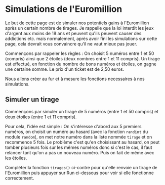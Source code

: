 # Simulations de l'Euromillion

Le but de cette page est de simuler nos potentiels gains à l'Euromillion après un certain nombre de tirages. Je rappelle que la loi interdit les jeux d'argent aux moins de 18 ans et peuvent qu'ils peuvent causer des addictions etc. mais normalement, après avoir fini les simulations sur cette page, cela devrait vous convaincre qu'il ne vaut mieux pas jouer.

Commençons par rappeler les règles : On choisit 5 numéros entre 1 et 50 (compris) ainsi que 2 étoiles (deux nombres entre 1 et 11 compris). Un tirage est effectué, en fonction du nombre de bons numéros et étoiles, on gagne une certaine somme. Le prix d'un ticket est de 2,50 euros.

Nous allons créer au fur et à mesure les fonctions necessaires à nos simulations.

## Simuler un tirage

Commençons par simuler un tirage de 5 numéros (entre 1 et 50 compris) et deux étoiles (entre 1 et 11 compris).

Pour cela, l'idée est simple : On s'intéresse d'abord aux 5 premiers numéros, on choisit un numéro au hasard (avec la fonction `randint` du module `random`), on met notre numéro dans la liste nommée `tirage` et on recommence 5 fois. Le problème c'est qu'en choisissant au hasard, on peut tomber plusieurs fois sur les mêmes numéros donc si c'est le cas, il faut relancer tant qu'on a pas un nouveau numéro. Puis on fait de même avec les étoiles.

Compléter la fonction `tirages()` ci-contre pour qu'elle renvoie un tirage de l'Euromillion puis appuyer sur Run ci-dessous pour voir si elle fonctionne correctement.




